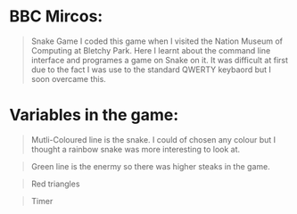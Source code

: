 # BBC Mircos:
>Snake Game
> I coded this game when I visited the Nation Museum of Computing at Bletchy Park.
> Here I learnt about the command line interface and programes a game on Snake on it.
> It was difficult at first due to the fact I was use to the standard QWERTY keybaord but I soon overcame this.

# Variables in the game:
>Mutli-Coloured line is the snake. I could of chosen any colour but I thought a rainbow snake was more interesting to look at.

>Green line is the enermy so there was higher steaks in the game. 

>Red triangles

>Timer
